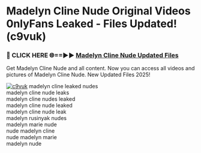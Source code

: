 # Madelyn Cline Nude Original Videos 0nlyFans Leaked - Files Updated! (c9vuk)

<h3>🔴 CLICK HERE 🌐==►► <a href="https://tinyurl.com/52m3yx9h" rel="nofollow">Madelyn Cline Nude Updated Files</a></h3>

Get Madelyn Cline Nude and all content. Now you can access all videos and pictures of Madelyn Cline Nude. New Updated Files 2025!

[![c9vuk](https://i.imgur.com/TnHtlc8.gif)](https://tinyurl.com/52m3yx9h)
madelyn cline leaked nudes<br>
madelyn cline nude leaks<br>
madelyn cline nudes leaked<br>
madelyn cline nude leaked<br>
madelyn cline nude leak<br>
madelyn rusinyak nudes<br>
madelyn marie nude<br>
nude madelyn cline<br>
nude madelyn marie<br>
madelyn nude